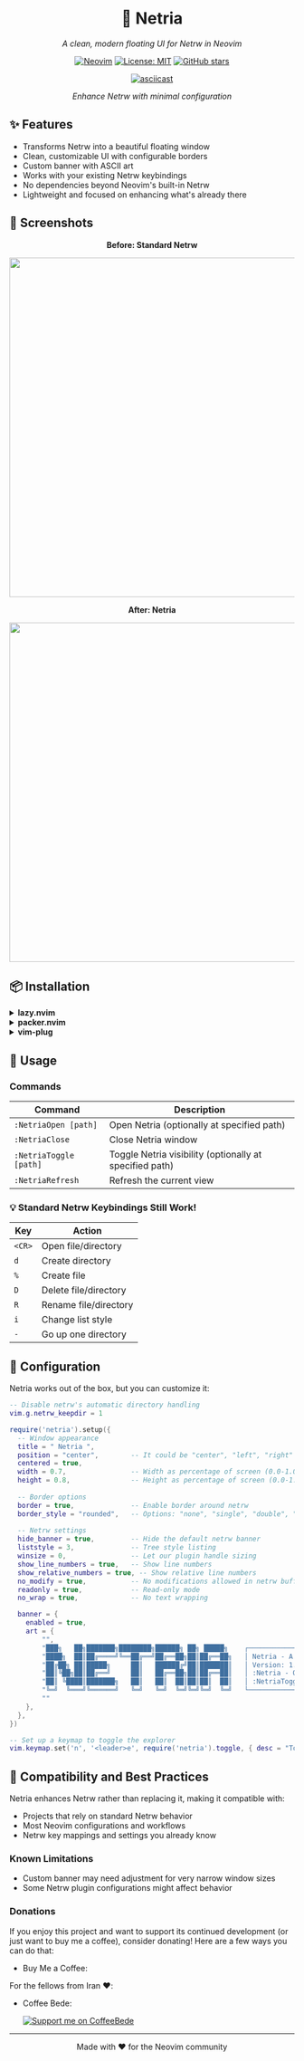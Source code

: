 <div align="center">

# 🌟 Netria

*A clean, modern floating UI for Netrw in Neovim*

[![Neovim](https://img.shields.io/badge/NeoVim-%2357A143.svg?&style=for-the-badge&logo=neovim&logoColor=white)](https://neovim.io/)
[![License: MIT](https://img.shields.io/badge/License-MIT-yellow.svg?style=for-the-badge)](https://opensource.org/licenses/MIT)
[![GitHub stars](https://img.shields.io/github/stars/Mirhajian/netria?style=for-the-badge)](https://github.com/Mirhajian/netria/stargazers)

[![asciicast](https://asciinema.org/a/d3IIEbQO0Y4Laoz1BZJrGOsYZ.svg)](https://asciinema.org/a/d3IIEbQO0Y4Laoz1BZJrGOsYZ)

*Enhance Netrw with minimal configuration*

</div>

## ✨ Features

- Transforms Netrw into a beautiful floating window
- Clean, customizable UI with configurable borders
- Custom banner with ASCII art
- Works with your existing Netrw keybindings
- No dependencies beyond Neovim's built-in Netrw
- Lightweight and focused on enhancing what's already there

## 📸 Screenshots

<div align="center">
  <p><strong>Before: Standard Netrw</strong></p>
  <img src="https://github.com/Mirhajian/netria/raw/main/assets/before.png" width="600" />
  
  <p><strong>After: Netria</strong></p>
  <img src="https://github.com/Mirhajian/netria/raw/main/assets/after.png" width="600" />
</div>

## 📦 Installation

<details>
<summary><b>lazy.nvim</b></summary>

```lua
{
  "username/netria",
  config = function()
    require("netria").setup({
      -- optional configuration here
    })
  end,
}
```
</details>

<details>
<summary><b>packer.nvim</b></summary>

```lua
use {
  "username/netria",
  config = function()
    require("netria").setup({})
  end
}
```
</details>

<details>
<summary><b>vim-plug</b></summary>

```vim
Plug 'username/netria'

" In your init.vim after plug#end()
lua require('netria').setup({})
```
</details>

## 🚀 Usage

### Commands

| Command | Description |
|---------|-------------|
| `:NetriaOpen [path]` | Open Netria (optionally at specified path) |
| `:NetriaClose` | Close Netria window |
| `:NetriaToggle [path]` | Toggle Netria visibility (optionally at specified path) |
| `:NetriaRefresh` | Refresh the current view |

### 💡 Standard Netrw Keybindings Still Work!

| Key | Action |
|-----|--------|
| `<CR>` | Open file/directory |
| `d` | Create directory |
| `%` | Create file |
| `D` | Delete file/directory |
| `R` | Rename file/directory |
| `i` | Change list style |
| `-` | Go up one directory |

## 🔧 Configuration

Netria works out of the box, but you can customize it:

```lua
-- Disable netrw's automatic directory handling
vim.g.netrw_keepdir = 1

require('netria').setup({
  -- Window appearance
  title = " Netria ",
  position = "center",        -- It could be "center", "left", "right"
  centered = true,
  width = 0.7,                -- Width as percentage of screen (0.0-1.0)
  height = 0.8,               -- Height as percentage of screen (0.0-1.0)
  
  -- Border options
  border = true,              -- Enable border around netrw
  border_style = "rounded",   -- Options: "none", "single", "double", "rounded", "solid", "shadow"
  
  -- Netrw settings
  hide_banner = true,         -- Hide the default netrw banner
  liststyle = 3,              -- Tree style listing
  winsize = 0,                -- Let our plugin handle sizing
  show_line_numbers = true,   -- Show line numbers
  show_relative_numbers = true, -- Show relative line numbers
  no_modify = true,           -- No modifications allowed in netrw buffer
  readonly = true,            -- Read-only mode
  no_wrap = true,             -- No text wrapping

  banner = {
    enabled = true,
    art = {
        "",
        "███╗   ██╗███████╗████████╗██████╗ ██╗ █████╗    ┌───────────────────────────────┐",
        "████╗  ██║██╔════╝╚══██╔══╝██╔══██╗██║██╔══██╗   │ Netria - A Nice Looking Netrw │",
        "██╔██╗ ██║█████╗     ██║   ██████╔╝██║███████║   │ Version: 1.0.0                │",
        "██║╚██╗██║██╔══╝     ██║   ██╔══██╗██║██╔══██║   │ :Netria - Open Explorer       │",
        "██║ ╚████║███████╗   ██║   ██║  ██║██║██║  ██║   │ :NetriaToggle - Toggle Nerria │",
        "╚═╝  ╚═══╝╚══════╝   ╚═╝   ╚═╝  ╚═╝╚═╝╚═╝  ╚═╝   └───────────────────────────────┘",
        ""
    },
  },
})

-- Set up a keymap to toggle the explorer
vim.keymap.set('n', '<leader>e', require('netria').toggle, { desc = "Toggle Netria" })

```

## 🤝 Compatibility and Best Practices

Netria enhances Netrw rather than replacing it, making it compatible with:

- Projects that rely on standard Netrw behavior
- Most Neovim configurations and workflows
- Netrw key mappings and settings you already know

### Known Limitations

- Custom banner may need adjustment for very narrow window sizes
- Some Netrw plugin configurations might affect behavior

### Donations

If you enjoy this project and want to support its continued development (or just want to buy me a coffee), consider donating! Here are a few ways you can do that:



- Buy Me a Coffee:

For the fellows from Iran ❤️:

- Coffee Bede:

  [![Support me on CoffeeBede](https://coffeebede.ir/DashboardTemplateV2/app-assets/images/banner/default-yellow.svg)](https://www.coffeebede.com/abolafzlmirhajian)


---
<div align="center">
  <p>Made with ❤️ for the Neovim community</p>
</div>
